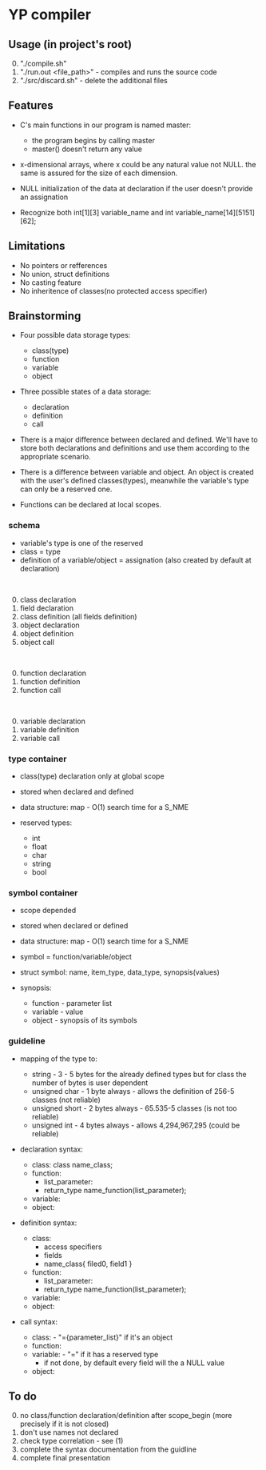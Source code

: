 # YP compiler

## Usage (in project's root)

0. "./compile.sh" 
1. "./run.out <file_path>" - compiles and runs the source code
2. "./src/discard.sh" - delete the additional files

## Features

- C's main functions in our program is named master:
    - the program begins by calling master
    - master() doesn't return any value

- x-dimensional arrays, where x could be any natural value not NULL. the same is assured for the size of each dimension.

- NULL initialization of the data at declaration if the user doesn't provide an assignation

- Recognize both int[1][3] variable_name and int variable_name[14][5151][62];

## Limitations

- No pointers or refferences
- No union, struct definitions
- No casting feature
- No inheritence of classes(no protected access specifier)

## Brainstorming

- Four possible data storage types:
    - class(type)
    - function
    - variable
    - object

- Three possible states of a data storage:
    - declaration
    - definition
    - call

- There is a major difference between declared and defined. We'll have to store both declarations and definitions and use them according to the appropriate scenario.

- There is a difference between variable and object. An object is created with the user's defined classes(types), meanwhile the variable's type can only be a reserved one.

- Functions can be declared at local scopes.

### schema

- variable's type is one of the reserved
- class = type
- definition of a variable/object = assignation (also created by default at declaration)

<br>

0. class declaration
1. field declaration
2. class definition (all fields definition)
3. object declaration
4. object definition
5. object call

<br>

0. function declaration
1. function definition
2. function call

<br>

0. variable declaration
1. variable definition
2. variable call

### type container

- class(type) declaration only at global scope
- stored when declared and defined
- data structure: map - O(1) search time for a S_NME

- reserved types:
    - int
    - float
    - char
    - string
    - bool

### symbol container

- scope depended
- stored when declared or defined
- data structure: map - O(1) search time for a S_NME

- symbol = function/variable/object
- struct symbol: name, item_type, data_type, synopsis(values)
- synopsis:
    - function - parameter list
    - variable - value
    - object - synopsis of its symbols

### guideline

- mapping of the type to:
    - string - 3 - 5 bytes for the already defined types but for class the number of bytes is user dependent
    - unsigned char - 1 byte always - allows the definition of 256-5 classes (not reliable)
    - unsigned short - 2 bytes always - 65.535-5 classes (is not too reliable)
    - unsigned int - 4 bytes always - allows 4,294,967,295 (could be reliable)

- declaration syntax:
    - class: class name_class;
    - function: 
        - list_parameter:
        - return_type name_function(list_parameter);
    - variable:
    - object:

- definition syntax:
    - class:
        - access specifiers
        - fields
        - name_class{ filed0, field1 }
    - function:
        - list_parameter:
        - return_type name_function(list_parameter);
    - variable:
    - object:

- call syntax:
    - class: - "={parameter_list}" if it's an object
    - function:
    - variable: - "=" if it has a reserved type
        - if not done, by default every field will the a NULL value
    - object:

## To do

0. no class/function declaration/definition after scope_begin (more precisely if it is not closed)
1. don't use names not declared
2. check type correlation - see (1)
3. complete the syntax documentation from the guidline
4. complete final presentation
